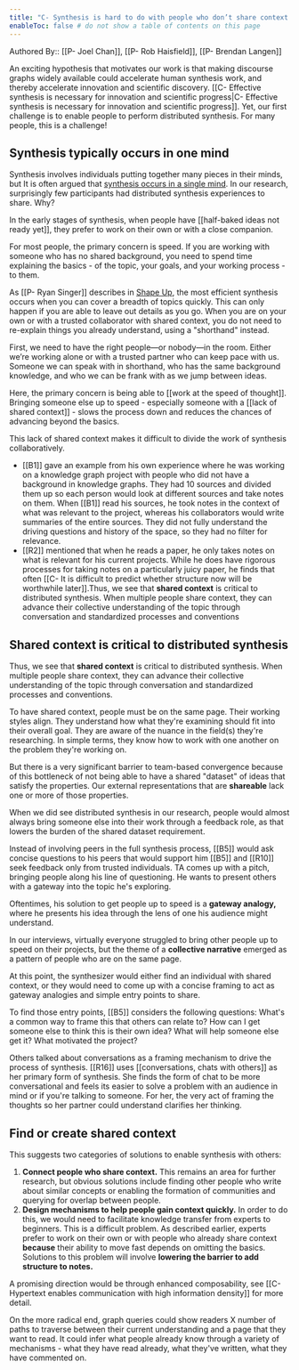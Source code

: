```yaml
---
title: "C- Synthesis is hard to do with people who don’t share context with you"
enableToc: false # do not show a table of contents on this page
---
```


Authored By::  [[P- Joel Chan]], [[P- Rob Haisfield]], [[P- Brendan Langen]]

An exciting hypothesis that motivates our work is that making discourse graphs widely available could accelerate human synthesis work, and thereby accelerate innovation and scientific discovery. [[C- Effective synthesis is necessary for innovation and scientific progress|C- Effective synthesis is necessary for innovation and scientific progress]]. Yet, our first challenge is to enable people to perform distributed synthesis. For many people, this is a challenge!

## Synthesis typically occurs in one mind

Synthesis involves individuals putting together many pieces in their minds, but It is often argued that [synthesis occurs in a single mind](https://notes.andymatuschak.org/Great_creative_work_is_usually_the_product_of_a_single_person). In our research, surprisingly few participants had distributed synthesis experiences to share. Why? 

In the early stages of synthesis, when people have [[half-baked ideas not ready yet]], they prefer to work on their own or with a close companion. 

For most people, the primary concern is speed. If you are working with someone who has no shared background, you need to spend time explaining the basics - of the topic, your goals, and your working process - to them. 

As [[P- Ryan Singer]] describes in [Shape Up](https://basecamp.com/shapeup), the most efficient synthesis occurs when you can cover a breadth of topics quickly. This can only happen if you are able to leave out details as you go. When you are on your own or with a trusted collaborator with shared context, you do not need to re-explain things you already understand, using a "shorthand" instead.

First, we need to have the right people—or nobody—in the room. Either we’re working alone or with a trusted partner who can keep pace with us. Someone we can speak with in shorthand, who has the same background knowledge, and who we can be frank with as we jump between ideas.

Here, the primary concern is being able to [[work at the speed of thought]]. Bringing someone else up to speed - especially someone with a [[lack of shared context]] - slows the process down and reduces the chances of advancing beyond the basics.  

This lack of shared context makes it difficult to divide the work of synthesis collaboratively. 
- [[B1]] gave an example from his own experience where he was working on a knowledge graph project with people who did not have a background in knowledge graphs. They had 10 sources and divided them up so each person would look at different sources and take notes on them. When [[B1]] read his sources, he took notes in the context of what was relevant to the project, whereas his collaborators would write summaries of the entire sources. They did not fully understand the driving questions and history of the space, so they had no filter for relevance.
- [[R2]] mentioned that when he reads a paper, he only takes notes on what is relevant for his current projects. While he does have rigorous processes for taking notes on a particularly juicy paper, he finds that often [[C- It is difficult to predict whether structure now will be worthwhile later]].Thus, we see that **shared context** is critical to distributed synthesis. When multiple people share context, they can advance their collective understanding of the topic through conversation and standardized processes and conventions

## Shared context is critical to distributed synthesis

Thus, we see that **shared context** is critical to distributed synthesis. When multiple people share context, they can advance their collective understanding of the topic through conversation and standardized processes and conventions. 

To have shared context, people must be on the same page. Their working styles align. They understand how what they're examining should fit into their overall goal. They are aware of the nuance in the field(s) they're researching. In simple terms, they know how to work with one another on the problem they're working on.   

But there is a very significant barrier to team-based convergence because of this bottleneck of not being able to have a shared "dataset" of ideas that satisfy the properties. Our external representations that are **shareable** lack one or more of those properties. 

When we did see distributed synthesis in our research, people would almost always bring someone else into their work through a feedback role, as that lowers the burden of the shared dataset requirement. 

Instead of involving peers in the full synthesis process, [[B5]] would ask concise questions to his peers that would support him  [[B5]] and [[R10]] seek feedback only from trusted individuals. TA comes up with a pitch, bringing people along his line of questioning. He wants to present others with a gateway into the topic he's exploring. 

Oftentimes, his solution to get people up to speed is a **gateway analogy,** where he presents his idea through the lens of one his audience might understand.

In our interviews, virtually everyone struggled to bring other people up to speed on their projects, but the theme of a **collective narrative** emerged as a pattern of people who are on the same page.

At this point, the synthesizer would either find an individual with shared context, or they would need to come up with a concise framing to act as gateway analogies and simple entry points to share. 

To find those entry points, [[B5]] considers the following questions: What's a common way to frame this that others can relate to? How can I get someone else to think this is their own idea? What will help someone else get it? What motivated the project?

Others talked about conversations as a framing mechanism to drive the process of synthesis.  [[R16]] uses [[conversations, chats with others]] as her primary form of synthesis. She finds the form of chat to be more conversational and feels its easier to solve a problem with an audience in mind or if you're talking to someone.  For her, the very act of framing the thoughts so her partner could understand clarifies her thinking.

## Find or create shared context
This suggests two categories of solutions to enable synthesis with others:
1. **Connect people who share context.** This remains an area for further research, but obvious solutions include finding other people who write about similar concepts or enabling the formation of communities and querying for overlap between people.
2. **Design mechanisms to help people gain context quickly.** In order to do this, we would need to facilitate knowledge transfer from experts to beginners. This is a difficult problem. As described earlier, experts prefer to work on their own or with people who already share context **because** their ability to move fast depends on omitting the basics. Solutions to this problem will involve **lowering the barrier to add structure to notes.** 

A promising direction would be through enhanced composability, see [[C- Hypertext enables communication with high information density]] for more detail.

On the more radical end, graph queries could show readers X number of paths to traverse between their current understanding and a page that they want to read. It could infer what people already know through a variety of mechanisms - what they have read already, what they've written, what they have commented on.
